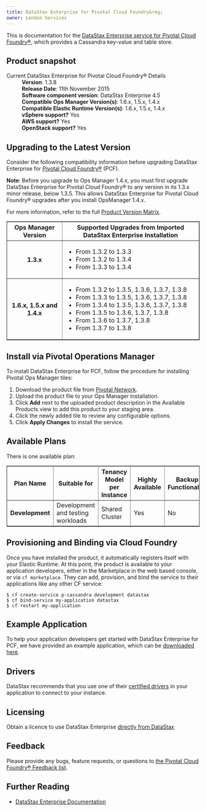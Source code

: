 ```yaml
---
title: DataStax Enterprise for Pivotal Cloud Foundry&reg;
owner: London Services
---
```


This is documentation for the [DataStax Enterprise service for Pivotal Cloud Foundry&reg;](https://network.pivotal.io/products/p-cassandra), which provides a Cassandra key-value and table store.

## Product snapshot

<dl>
<dt>Current DataStax Enterprise for Pivotal Cloud Foundry&reg; Details</dt>
<dd><strong>Version</strong>: 1.3.8 </dd>
<dd><strong>Release Date</strong>: 11th November 2015</dd>
<dd><strong>Software component version</strong>: DataStax Enterprise 4.5</dd>
<dd><strong>Compatible Ops Manager Version(s)</strong>: 1.6.x, 1.5.x, 1.4.x</dd>
<dd><strong>Compatible Elastic Runtime Version(s)</strong>: 1.6.x, 1.5.x, 1.4.x</dd>
<dd><strong>vSphere support?</strong> Yes</dd>
<dd><strong>AWS support?</strong> Yes</dd>
<dd><strong>OpenStack support?</strong> Yes</dd>
</dl>

## Upgrading to the Latest Version

Consider the following compatibility information before upgrading DataStax Enterprise for [Pivotal Cloud Foundry&reg;](https://network.pivotal.io/products/pivotal-cf) (PCF).

<p class="note"><strong>Note</strong>: Before you upgrade to Ops Manager 1.4.x, you must first upgrade DataStax Enterprise for Pivotal Cloud Foundry&reg; to any version in its 1.3.x minor release, below 1.3.5. This allows DataStax Enterprise for Pivotal Cloud Foundry&reg; upgrades after you install OpsManager 1.4.x. </p>

For more information, refer to the full [Product Version Matrix](http://docs.pivotal.io//compatibility-matrix.pdf).

<table border="1" class="nice">
<tr>
  <th>Ops Manager Version</th>
  <th>Supported Upgrades from Imported DataStax Enterprise Installation</th>
</tr>
<tr>
  <th>1.3.x</th>
  <td><ul>
      <li>From 1.3.2 to 1.3.3</li>
      <li>From 1.3.2 to 1.3.4</li>
      <li>From 1.3.3 to 1.3.4</li>
    </ul>
  </td>
</tr>
<tr>
  <th>1.6.x, 1.5.x and 1.4.x</th>
  <td><ul>
      <li>From 1.3.2 to 1.3.5, 1.3.6, 1.3.7, 1.3.8</li>
      <li>From 1.3.3 to 1.3.5, 1.3.6, 1.3.7, 1.3.8</li>
      <li>From 1.3.4 to 1.3.5, 1.3.6, 1.3.7, 1.3.8</li>
      <li>From 1.3.5 to 1.3.6, 1.3.7, 1.3.8</li>
      <li>From 1.3.6 to 1.3.7, 1.3.8</li>
      <li>From 1.3.7 to 1.3.8</li>
    </ul>
  </td>
</tr>
</table>

## Install via Pivotal Operations Manager

To install DataStax Enterprise for PCF, follow the procedure for installing Pivotal Ops Manager tiles:

1. Download the product file from [Pivotal Network](https://network.pivotal.io/).
1. Upload the product file to your Ops Manager installation.
1. Click **Add** next to the uploaded product description in the Available Products view to add this product to your staging area.
1. Click the newly added tile to review any configurable options.
1. Click **Apply Changes** to install the service.

## Available Plans

There is one available plan:

<table border="1" class="nice">
<tr>
<th><strong>Plan Name</strong></th>
<th><strong>Suitable for</strong></th>
<th><strong>Tenancy Model per Instance</strong></th>
<th><strong>Highly Available</strong></th>
<th><strong>Backup Functionality</strong></th>
</tr>

<tr>
<td><b>Development</b></td>
<td>Development and testing workloads</td>
<td>Shared Cluster</td>
<td>Yes</td>
<td>No</td>
</tr>

</table>

## Provisioning and Binding via Cloud Foundry

Once you have installed the product, it automatically registers itself with your Elastic Runtime. At this point, the product is available to your application developers, either in the Marketplace in the web based console, or via `cf marketplace`. They can add, provision, and bind the service to their applications like any other CF service:

```
$ cf create-service p-cassandra development datastax
$ cf bind-service my-application datastax
$ cf restart my-application
```

## Example Application

To help your application developers get started with DataStax Enterprise for PCF, we have provided an example application, which can be [downloaded here](https://github.com/pivotal-cf/cf-cassandra-example-app/archive/master.zip).

## Drivers
DataStax recommends that you use one of their [certified drivers](http://www.datastax.com/download#dl-datastax-drivers) in your application to connect to your instance.

## Licensing
Obtain a licence to use DataStax Enterprise [directly from DataStax](http://www.datastax.com/company#contact)

## Feedback

Please provide any bugs, feature requests, or questions to [the Pivotal Cloud Foundry&reg; Feedback list](mailto:pivotal-cf-feedback@pivotal.io).

## Further Reading

* [DataStax Enterprise Documentation](http://www.datastax.com/docs)
